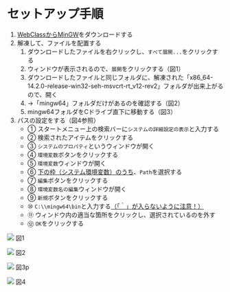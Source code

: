 # セットアップ手順
1. [WebClassからMinGW](https://webclass.edu.kct.ac.jp/webclass/download.php/x86_64-14.2.0-release-win32-seh-msvcrt-rt_v12-rev2.7z?file=223c91bc5e25d2582492c6da3b7d2878&target_type=attach&time=1743743362&group_id=w2025-0176&contents_id=7d7f6fe7cbbd963fe97aaf00fe31c36f&uid=44839ab566ada62e20ea0e36367db25d&username=yoshimoto&realname=K_%E5%90%89%E5%85%83+%E8%A3%95%E7%9C%9F&acs_=6a7671e8&file_name=x86_64-14.2.0-release-win32-seh-msvcrt-rt_v12-rev2.7z)をダウンロードする
2. 解凍して、ファイルを配置する
	1. ダウンロードしたファイルを右クリックし、`すべて展開...`をクリックする
	2. ウィンドウが表示されるので、`展開`をクリックする（図1）
	3. ダウンロードしたファイルと同じフォルダに、解凍された「x86_64-14.2.0-release-win32-seh-msvcrt-rt_v12-rev2」フォルダが出来上がるので、開く
	4. →「mingw64」フォルダだけがあるのを確認する（図2）
	5. mingw64フォルダをCドライブ直下に移動する（図3）
3. パスの設定をする（図4参照）
	- ①  スタートメニュー上の検索バーに`システムの詳細設定の表示`と入力する
	- ② 検索されたアイテムをクリックする
	- ③ `システムのプロパティ`というウィンドウが開く
	- ④ `環境変数`ボタンをクリックする
	- ⑤ `環境変数`ウィンドウが開く
	- ⑥ <ins>下の枠（システム環境変数）のうち</ins>、`Path`を選択する
	- ⑦ `編集`ボタンをクリックする
	- ⑧ `環境変数名の編集`ウィンドウが開く
	- ⑨ `新規`ボタンをクリックする
	- ⑩ `C:\\mingw64\bin`と入力する<ins>（「｀」が入らないように注意！）</ins>
	- ⑪ ウィンドウ内の適当な箇所をクリックし、選択されているのを外す
	- ⑫ `OK`をクリックする

![](materials/Pasted%20image%2020250404141254.png)
図1

![](materials/Pasted%20image%2020250404141812.png)
図2

![](materials/Pasted%20image%2020250404141911.png)
図3p

![](materials/Pasted%20image%2020250404142925.png)
図4